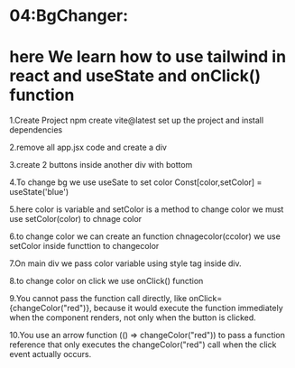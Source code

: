 # 04:BgChanger:

#  here We learn how to use tailwind in react and useState and onClick() function

1.Create Project npm create  vite@latest set up the project and install dependencies

2.remove all app.jsx code and create a div 

3.create 2 buttons inside another div with bottom 

4.To change bg we use useSate to set color Const[color,setColor] = useState('blue')

5.here color is variable and setColor is a method to change color we must use setColor(color) to chnage color

6.to change color we can create an function chnagecolor(ccolor) we use setColor inside functtion to changecolor 

7.On main div we pass color variable using style tag inside div.

8.to change color on click we use onClick() function  

9.You cannot pass the function call directly, like onClick={changeColor("red")}, because it would execute the function immediately when the component renders, not only when the button is clicked.

10.You use an arrow function (() => changeColor("red")) to pass a function reference that only executes the changeColor("red") call when the click event actually occurs.

